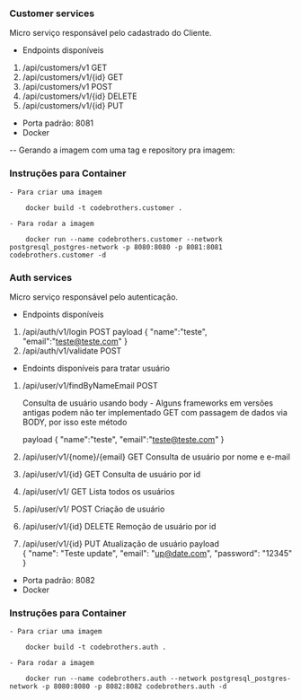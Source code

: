### Customer services

Micro serviço responsável pelo cadastrado do Cliente.

 - Endpoints disponíveis

 1. /api/customers/v1   GET
 2. /api/customers/v1/{id}  GET
 3. /api/customers/v1   POST
 4. /api/customers/v1/{id}  DELETE
 5. /api/customers/v1/{id}  PUT

 - Porta padrão: 8081 
 - Docker

 -- Gerando a imagem com uma tag e repository pra imagem: 

### Instruções para Container

    - Para criar uma imagem
        
        docker build -t codebrothers.customer .

    - Para rodar a imagem

        docker run --name codebrothers.customer --network postgresql_postgres-network -p 8080:8080 -p 8081:8081 codebrothers.customer -d

### Auth services

Micro serviço responsável pelo autenticação.

 - Endpoints disponíveis

 1. /api/auth/v1/login   POST
    payload
    {
    	"name":"teste",
    	"email":"teste@teste.com"
    }
 2. /api/auth/v1/validate   POST


 - Endoints disponíveis para tratar usuário

 1. /api/user/v1/findByNameEmail    POST    
 
    Consulta de usuário usando body - Alguns frameworks em versões antigas podem não ter implementado GET com passagem de dados via BODY, por isso este método

    payload
    {
        "name":"teste",
    	"email":"teste@teste.com"
    }

 2. /api/user/v1/{nome}/{email}     GET  Consulta de usuário por nome e e-mail

 3. /api/user/v1/{id}     GET  Consulta de usuário por id

 4. /api/user/v1/     GET  Lista todos os usuários

 5. /api/user/v1/    POST      Criação de usuário 

 6. /api/user/v1/{id}    DELETE  Remoção de usuário por id

 7. /api/user/v1/{id}   PUT      Atualização de usuário
    payload    
    {
        "name": "Teste update",
        "email": "up@date.com",
        "password": "12345"
    }

 - Porta padrão: 8082
 - Docker

 ### Instruções para Container

    - Para criar uma imagem
        
        docker build -t codebrothers.auth .

    - Para rodar a imagem

        docker run --name codebrothers.auth --network postgresql_postgres-network -p 8080:8080 -p 8082:8082 codebrothers.auth -d